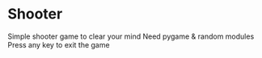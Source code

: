 # Shooter
Simple shooter game to clear your mind
Need pygame & random modules
Press any key to exit the game
